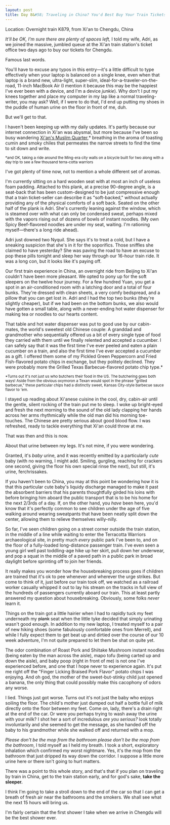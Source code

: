 ```yaml
---
layout: post
title: Day 8&#58; Traveling in China? You'd Best Buy Your Train Tickets Early. 
---
```


Location: Overnight train K879, from Xi'an to Chengdu, China

<em>It'll be OK, I'm sure there are plenty of spaces left,</em> I told my wife, Adri, as we joined the massive, jumbled queue at the Xi'an train station's ticket office two days ago to buy our tickets for Chengdu.

Famous last words.

You'll have to excuse any typos in this entry&mdash;it's a little difficult to type effectively when your laptop is balanced on a single knee, even when that laptop is a brand new, ultra-light, super-slim, ideal-for-a-traveler-on-the-road, 11-inch MacBook Air (I mention it because this may be the happiest I've ever been with a device, and I'm a device <em>junkie</em>). Why don't I put my knees together and place my computer in my lap like a normal traveling-writer, you may ask? Well, if I were to do that, I'd end up putting my shoes in the puddle of human urine on the floor in front of me, duh.

But we'll get to that.

I haven't been keeping up with my daily updates. It's partly because our internet connection in Xi'an was abysmal, but more because I've been so busy wandering <a href="http://kenjilopezalt.github.io/2014/06/23/Chilies%2C-Noodles%2C-and-Lamb%26%2358%3B-11-Must-Eat-Dishes-in-Xi%27an-From-the-Muslim-Quarter-and-Beyond/">Xi'an's Muslim Quarter</a>,* breathing in the aroma of toasting cumin and smoky chiles that permeates the narrow streets to find the time to sit down and write.

<small>*and OK, taking a ride around the Ming-era city walls on a bicycle built for two along with a day trip to see a few thousand terra-cotta warriors</small>

I've got plenty of time now, not to mention a whole different set of aromas.

I'm currently sitting on a hard wooden seat with at most an inch of useless foam padding. Attached to this plank, at a precise 90-degree angle, is a seat-back that has been custom-designed to be just compressive enough that a train ticket-seller can describe it as "soft-backed," without actually providing any of the  physical comforts of a soft back. Seated on the other half of the plank is Adri. She's currently leaning against the window, which is steamed over with what can only be condensed sweat, perhaps mixed with the vapors rising out of dozens of bowls of instant noodles. (My own Spicy Beef-flavored noodles are under my seat, waiting. I'm rationing myself&mdash;there's a long ride ahead).

Adri just downed two Nyquil. She says it's to treat a cold, but I have a sneaking suspicion that she's in it for the soporifics. Those sniffles she claimed to have yesterday? She was paving the road to have an excuse to pop these pills tonight and sleep her way through our 16-hour train ride. It was a long con, but it looks like it's paying off.

Our first train experience in China, an overnight ride from Beijing to Xi'an couldn't have been more pleasant. We opted to pony up for the soft sleepers on the twelve hour journey. For a few hundred Yuan, you get a spot in an air-conditioned room with a latching door and a total of four bunks. They're dressed with clean sheets, a very comfy bedspread, and a pillow that you can get lost in. Adri and I had the top two bunks (they're slightly cheaper), but if we had been on the bottom bunks, we also would have gotten a small table, along with a never-ending hot water dispenser for making tea or noodles to our hearts content.

That table and hot water dispenser was put to good use by our cabin-mates, the world's sweetest old Chinese couple: A granddad and grandmother who sequentially offered us a bit of every single type of food they carried with them until we finally relented and accepted a cucumber. I can safely say that it was the first time I've ever peeled and eaten a plain cucumber on a train, and also the first time I've ever accepted a cucumber as a gift. I offered them some of my Pickled Green Peppercorn and Fried Fish-flavored potato chips in exchange, but they politely declined. They were probably more the Grilled Texas Barbecue-flavored potato chip type.*

<small>*Turns out it's not just us who butchers their food in the US. The butchering goes both ways! Aside from the obvious oxymoron a Texan would spot in the phrase "grilled barbecue," these particular chips had a distinctly sweet, Kansas City-style barbecue sauce flavor to 'em.</small>

I stayed up reading about Xi'anese cuisine in the cool, dry, cabin-air until the gentle, silent rocking of the train put me to sleep. I woke up bright-eyed and fresh the next morning to the sound of the old lady clapping her hands across her arms rhythmically while the old man did his morning toe-touches. The Chinese are pretty serious about good blood flow. I was refreshed, ready to tackle everything that Xi'an could throw at me.

That was then and this is now.

About that urine between my legs. It's not mine, if you were wondering.

Granted, it's <em>baby</em> urine, and it was recently emitted by a particularly <em>cute</em> baby  (with no warning, I might add. Smiling, gurgling, reaching for crackers one second, giving the floor his own special rinse the next), but still, it's urine, ferchrissakes.

If you haven't been to China, you may at this point be wondering how it is that this particular cute baby's liquidy discharge managed to make it past the absorbent barriers that his parents thoughtfully girded his loins with before bringing him aboard the public transport that is to be his home for the next 2/3rds of a day. If, on the other hand, you <em>have</em> been here, you'd know that it's perfectly common to see children under the age of five walking around wearing sweatpants that have been neatly split down the center, allowing them to relieve themselves willy-nilly.

So far, I've seen children going on a street corner outside the train station, in the middle of a line while waiting to enter the Terracotta Warriors archaeological site, in pretty much <em>every</em> public park I've been to, and on the floor of a fully-loaded long-distance passenger train. I've even seen a young girl well past toddling-age hike up her skirt, pull down her underwear, and pop a squat in the middle of a paved path in a public park in broad daylight before sprinting off to join her friends.

It really makes you wonder how the housebreaking process goes if children are trained that it's ok to pee whenever and wherever the urge strikes. But come to think of it, just before our train took off, we watched as a railroad worker casually whipped it out to lay his stream on the tracks in full view of the hundreds of passengers currently aboard our train. This at least partly answered my question about housebreaking. Obviously, some folks <em>never</em> learn it.

Things on the train got a little hairier when I had to rapidly tuck my feet underneath my <del>plank</del> seat when the little tyke decided that simply urinating wasn't good enough. In addition to my new laptop, I treated myself to a pair of new hiking shoes (some fabulously comfortable ones from Merrell), and while I fully expect them to get beat up and dirtied over the course of our 10 week adventure, I'm not quite prepared to let them be shat on quite yet.

The odor combination of Roast Pork and Shiitake Mushroom instant noodles (being eaten by the man across the aisle), mapo tofu (being carted up and down the aisle), and baby poop (right in front of me) is not one I've experienced before, and one that I hope never to experience again. It's put me right off the "Finger Licking Braised Pork Flavor" potato chips I was enjoying. And oh god, the mother of the sweet-but-stinky child just opened a banana, the only thing that could possibly make this cacophony of odors any worse.

I  lied. Things just got worse. Turns out it's not just the baby who enjoys soiling the floor. The child's mother just dumped out half a bottle full of milk directly onto the floor between my feet. Come on, lady, there's a drain right at the end of the car. Or were you perhaps trying to wash away the urine with your milk? I shot her a sort of incredulous <em>are you serious?</em> look totally involuntarily and she seemed to get the message, as she handed off the baby to his grandmother while she walked off and returned with a mop.

<em>Please don't be the mop from the bathroom please don't be the mop from the bathroom</em>, I told myself as I held my breath. I took a short, exploratory inhalation which confirmed my worst nightmare. Yes, it's the mop from the bathroom that just dripped its way down the corridor. I suppose a little more urine here or there isn't going to hurt matters.

There was a point to this whole story, and that's that if you plan on traveling by train in China, get to the train station early, and for god's sake, <strong>take the sleeper.</strong>

I think I'm going to take a stroll down to the end of the car so that I can get a breath of fresh air near the bathrooms and the smokers. We shall see what the next 15 hours will bring us.

I'm fairly certain that the first shower I take when we arrive in Chengdu will be the best shower ever.